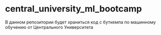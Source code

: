 # central_university_ml_bootcamp
В данном репозитории будет храниться код с буткемпа по машинному обучению от Центрального Университета 
